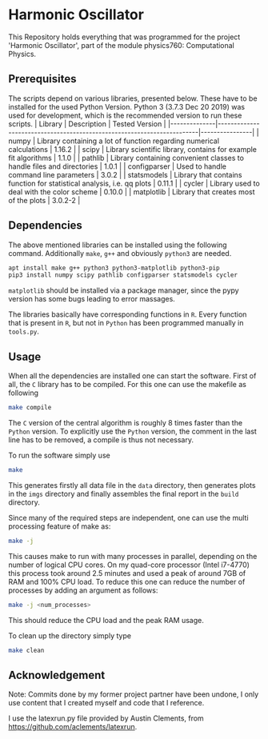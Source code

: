 # Harmonic Oscillator

This Repository holds everything that was programmed for the project 'Harmonic Oscillator', part of the module physics760: Computational Physics.

## Prerequisites
The scripts depend on various libraries, presented below. These have to be installed for the used Python Version. Python 3 (3.7.3 Dec 20 2019) was used for development, which is the recommended version to run these scripts.
| Library      |     Description                                                        | Tested Version |
|--------------|------------------------------------------------------------------------|----------------|
| numpy        |  Library containing a lot of function regarding numerical calculations | 1.16.2         |
| scipy        |    Library scientific library, contains for example fit algorithms     | 1.1.0          |
| pathlib      | Library containing convenient classes to handle files and directories  | 1.0.1          |
| configparser | Used to handle command line parameters                                 | 3.0.2          |
| statsmodels  | Library that contains function for statistical analysis, i.e. qq plots | 0.11.1         |
| cycler       | Library used to deal with the color scheme                             | 0.10.0         |
| matplotlib   | Library that creates most of the plots                                 | 3.0.2-2        |

## Dependencies
The above mentioned libraries can be installed using the following command. Additionally `make`, `g++` and obviously `python3` are needed.
```bash
apt install make g++ python3 python3-matplotlib python3-pip
pip3 install numpy scipy pathlib configparser statsmodels cycler
```
`matplotlib` should be installed via a package manager, since the pypy version has some bugs leading to error massages.

The libraries basically have corresponding functions in `R`. Every function that is present in `R`, but not in `Python` has been programmed manually in `tools.py`.

## Usage
When all the dependencies are installed one can start the software.
First of all, the `C` library has to be compiled.
For this one can use the makefile as following
```bash
make compile
```
The `C` version of the central algorithm is roughly 8 times faster than the `Python` version.
To explicitly use the `Python` version, the comment in the last line has to be removed, a compile is thus not necessary.

To run the software simply use
```bash
make
```
This generates firstly all data file in the `data` directory, then generates plots in the `imgs` directory and finally assembles the final report in the `build` directory.

Since many of the required steps are independent, one can use the multi processing feature of make as:
```bash
make -j
```
This causes make to run with many processes in parallel, depending on the number of logical CPU cores. On my quad-core processor (Intel i7-4770) this process took around 2.5 minutes and used a peak of around 7GB of RAM and 100% CPU load.
To reduce this one can reduce the number of processes by adding an argument as follows:

```bash
make -j <num_processes>
```
This should reduce the CPU load and the peak RAM usage.

To clean up the directory simply type
```bash
make clean
```

## Acknowledgement
Note:
Commits done by my former project partner have been undone, I only use content that I created myself and code that I reference.

I use the latexrun.py file provided by Austin Clements, from https://github.com/aclements/latexrun.